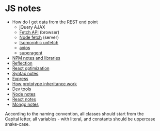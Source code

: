 # JS notes

* How do I get data from the REST end point
    * jQuery AJAX
    * [Fetch API](https://developer.mozilla.org/en-US/docs/Web/API/Fetch_API) (browser)
    * [Node fetch](https://www.npmjs.com/package/node-fetch) (server)
    * [Isomorphic unfetch](https://www.npmjs.com/package/isomorphic-unfetch)
    * [axios](https://www.npmjs.com/package/axios)
    * [superagent](https://www.npmjs.com/package/superagent)
* [NPM notes and libraries](https://github.com/awesome1888/tech-insights/blob/master/articles/js-notes/npm.md)
* [Reflection](https://github.com/awesome1888/tech-insights/blob/master/articles/js-notes/reflection.md)
* [React optimization](https://github.com/awesome1888/tech-insights/blob/master/articles/js-notes/react-optimization.md)
* [Syntax notes](https://github.com/awesome1888/tech-insights/blob/master/articles/js-notes/syntax-notes.md)
* [Express](https://github.com/awesome1888/tech-insights/blob/master/articles/js-notes/express.md)
* [How prototype inheritance work](https://github.com/awesome1888/tech-insights/blob/master/articles/js-notes/how-protoype-inheritance-work.md)
* [Dev tools](https://github.com/awesome1888/tech-insights/blob/master/articles/js-notes/dev-tools.md)
* [Node notes](https://github.com/awesome1888/tech-insights/blob/master/articles/js-notes/node.md)
* [React notes](https://github.com/awesome1888/tech-insights/blob/master/articles/js-notes/react.md)
* [Mongo notes](https://github.com/awesome1888/tech-insights/blob/master/articles/js-notes/mongo.md)

According to the naming convention, all classes should start from the Capital letter, all variables - with literal, and constants should be uppercase snake-case.
